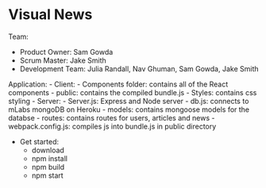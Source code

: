 # Visual News

Team:
  - Product Owner: Sam Gowda
  - Scrum Master: Jake Smith
  - Development Team: Julia Randall, Nav Ghuman, Sam Gowda, Jake Smith

Application:
    - Client:
      - Components folder: contains all of the React components
      - public: contains the compiled bundle.js
      - Styles: contains css styling
    - Server:
      - Server.js: Express and Node server
      - db.js: connects to mLabs mongoDB on Heroku
      - models: contains mongoose models for the databse
      - routes: contains routes for users, articles and news
    - webpack.config.js: compiles js into bundle.js in public directory

- Get started:
  - download
  - npm install
  - npm build
  - npm start
